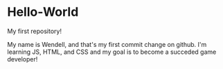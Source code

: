 # Hello-World
My first repository!


My name is Wendell, and that's my first commit change on github. 
I'm learning JS, HTML, and CSS and my goal is to become a succeded game developer!
